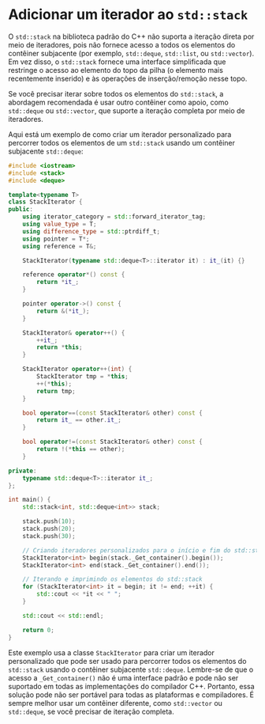 # Adicionar um iterador ao `std::stack`

O `std::stack` na biblioteca padrão do C++ não suporta a iteração direta por meio de iteradores, pois não fornece acesso a todos os elementos do contêiner subjacente (por exemplo, `std::deque`, `std::list`, ou `std::vector`). Em vez disso, o `std::stack` fornece uma interface simplificada que restringe o acesso ao elemento do topo da pilha (o elemento mais recentemente inserido) e às operações de inserção/remoção nesse topo.

Se você precisar iterar sobre todos os elementos do `std::stack`, a abordagem recomendada é usar outro contêiner como apoio, como `std::deque` ou `std::vector`, que suporte a iteração completa por meio de iteradores.

Aqui está um exemplo de como criar um iterador personalizado para percorrer todos os elementos de um `std::stack` usando um contêiner subjacente `std::deque`:

```cpp
#include <iostream>
#include <stack>
#include <deque>

template<typename T>
class StackIterator {
public:
    using iterator_category = std::forward_iterator_tag;
    using value_type = T;
    using difference_type = std::ptrdiff_t;
    using pointer = T*;
    using reference = T&;

    StackIterator(typename std::deque<T>::iterator it) : it_(it) {}

    reference operator*() const {
        return *it_;
    }

    pointer operator->() const {
        return &(*it_);
    }

    StackIterator& operator++() {
        ++it_;
        return *this;
    }

    StackIterator operator++(int) {
        StackIterator tmp = *this;
        ++(*this);
        return tmp;
    }

    bool operator==(const StackIterator& other) const {
        return it_ == other.it_;
    }

    bool operator!=(const StackIterator& other) const {
        return !(*this == other);
    }

private:
    typename std::deque<T>::iterator it_;
};

int main() {
    std::stack<int, std::deque<int>> stack;

    stack.push(10);
    stack.push(20);
    stack.push(30);

    // Criando iteradores personalizados para o início e fim do std::stack
    StackIterator<int> begin(stack._Get_container().begin());
    StackIterator<int> end(stack._Get_container().end());

    // Iterando e imprimindo os elementos do std::stack
    for (StackIterator<int> it = begin; it != end; ++it) {
        std::cout << *it << " ";
    }

    std::cout << std::endl;

    return 0;
}
```

Este exemplo usa a classe `StackIterator` para criar um iterador personalizado que pode ser usado para percorrer todos os elementos do `std::stack` usando o contêiner subjacente `std::deque`. Lembre-se de que o acesso a `_Get_container()` não é uma interface padrão e pode não ser suportado em todas as implementações do compilador C++. Portanto, essa solução pode não ser portável para todas as plataformas e compiladores. É sempre melhor usar um contêiner diferente, como `std::vector` ou `std::deque`, se você precisar de iteração completa.
